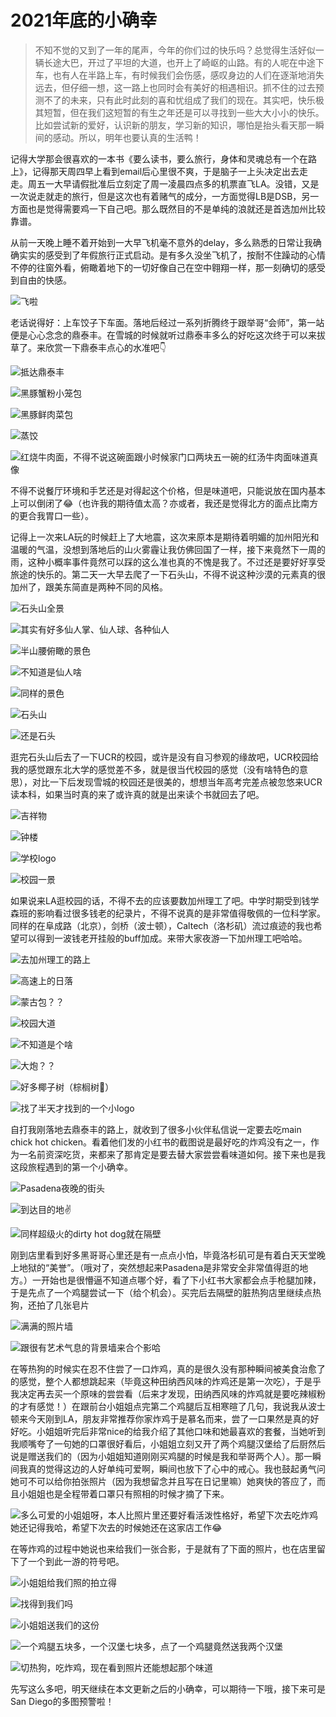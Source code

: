 # 2021年底的小确幸


> 不知不觉的又到了一年的尾声，今年的你们过的快乐吗？总觉得生活好似一辆长途大巴，开过了平坦的大道，也开上了崎岖的山路。有的人呢在中途下车，也有人在半路上车，有时候我们会伤感，感叹身边的人们在逐渐地消失远去，但仔细一想，这一路上也同时会有美好的相遇相识。抓不住的过去预测不了的未来，只有此时此刻的喜和忧组成了我们的现在。其实吧，快乐极其短暂，但在我们这短暂的有生之年还是可以寻找到一些大大小小的快乐。比如尝试新的爱好，认识新的朋友，学习新的知识，哪怕是抬头看天那一瞬间的感动。所以，明年也要认真的生活鸭！

记得大学那会很喜欢的一本书《要么读书，要么旅行，身体和灵魂总有一个在路上》，记得那天周四早上看到email后心里很不爽，于是脑子一上头决定出去走走。周五一大早请假批准后立刻定了周一凌晨四点多的机票直飞LA。没错，又是一次说走就走的旅行，但是这次也有着赌气的成分，一方面觉得LB是DSB，另一方面也是觉得需要鸡一下自己吧。那么既然目的不是单纯的浪就还是首选加州比较靠谱。

从前一天晚上睡不着开始到一大早飞机毫不意外的delay，多么熟悉的日常让我确确实实的感受到了年假旅行正式启动。是有多久没坐飞机了，按耐不住躁动的心情不停的往窗外看，俯瞰着地下的一切好像自己在空中翱翔一样，那一刻确切的感受到自由的快感。

![](/images/2021-back-to-December/IMG_3008.jpg "飞啦")

老话说得好：上车饺子下车面。落地后经过一系列折腾终于跟举哥“会师”，第一站便是心心念念的鼎泰丰。在雪城的时候就听过鼎泰丰多么的好吃这次终于可以来拔草了。来欣赏一下鼎泰丰点心的水准吧👇

![](/images/2021-back-to-December/IMG_3016.jpg "抵达鼎泰丰")

![](/images/2021-back-to-December/055B2391-79EF-47CB-93C0-D6AB6638CB14-61622-00000D88D2C4C1DD.jpg "黑豚蟹粉小笼包")

![](/images/2021-back-to-December/DA8D6D98-9AC3-4036-95BA-A9793505C0CB-61622-00000D88D9135CBC.jpg "黑豚鲜肉菜包")

![](/images/2021-back-to-December/1A8953A5-6634-4D6C-8E74-BC5DEB138177-61622-00000D88D71A6019.jpg "蒸饺")

![](/images/2021-back-to-December/40925912-DAB0-4B52-96F9-D0BB446E5705-61622-00000D88DF5BFD7D.jpg "红烧牛肉面，不得不说这碗面跟小时候家门口两块五一碗的红汤牛肉面味道真像")

不得不说餐厅环境和手艺还是对得起这个价格，但是味道吧，只能说放在国内基本上可以倒闭了😂（也许我的期待值太高？亦或者，我还是觉得北方的面点比南方的更合我胃口一些）。

记得上一次来LA玩的时候赶上了大地震，这次来原本是期待着明媚的加州阳光和温暖的气温，没想到落地后的山火雾霾让我仿佛回国了一样，接下来竟然下一周的雨，这种小概率事件竟然可以踩的这么准也真的不愧是我了。不过还是要好好享受旅途的快乐的。第二天一大早去爬了一下石头山，不得不说这种沙漠的元素真的很加州了，跟美东简直是两种不同的风格。

![](/images/2021-back-to-December/IMG_3025.jpg "石头山全景")

![](/images/2021-back-to-December/B812A051-A662-44A4-B452-8CD1571E1B9A-61622-00000D88FAC4D161.jpg "其实有好多仙人掌、仙人球、各种仙人")

![](/images/2021-back-to-December/B1EFEB7E-694C-48AB-BFEB-7595E50900AA-61622-00000D88FE6CC7EB.jpg "半山腰俯瞰的景色")

![](/images/2021-back-to-December/01493810-1358-449B-9A79-DFEEAA863FFE-61622-00000D89041A81B7.jpg "不知道是仙人啥")

![](/images/2021-back-to-December/35F3FD83-3C4A-48E5-8262-D3DED522152A-61622-00000D890BA3D924.jpg "同样的景色")

![](/images/2021-back-to-December/F0C704B1-88A8-4C5C-9457-126B74004A1B-61622-00000D891A7B7023.jpg "石头山")

![](/images/2021-back-to-December/F4E5C149-0E48-420F-8EC7-38C090B1E857-61622-00000D891DA11CF9.jpg "还是石头")

逛完石头山后去了一下UCR的校园，或许是没有自习参观的缘故吧，UCR校园给我的感觉跟东北大学的感觉差不多，就是很当代校园的感觉（没有啥特色的意思），对比一下后发现雪城的校园还是很美的，想想当年高考完差点被忽悠来UCR读本科，如果当时真的来了或许真的就是出来读个书就回去了吧。

![](/images/2021-back-to-December/9D16677E-A688-4337-A08A-BC851B8DD29F-61622-00000D89533296A9.jpg "吉祥物")

![](/images/2021-back-to-December/F4640F1E-E49D-45EE-923B-A629014CC09E-61622-00000D8956089643.jpg "钟楼")

![](/images/2021-back-to-December/11939D9A-0460-4A2D-9080-3D84AD0E3E98-61622-00000D89594DB4BF.jpg "学校logo")

![](/images/2021-back-to-December/63810C4E-D57A-4098-9283-E755B28D49B8-61622-00000D895CA0BBBC.jpg "校园一景")

如果说来LA逛校园的话，不得不去的应该要数加州理工了吧。中学时期受到钱学森班的影响看过很多钱老的纪录片，不得不说真的是非常值得敬佩的一位科学家。同样的在阜成路（北京），剑桥（波士顿），Caltech（洛杉矶）流过痕迹的我也希望可以得到一波钱老开挂般的buff加成。来带大家夜游一下加州理工吧哈哈。

![](/images/2021-back-to-December/8C3A8DC6-937F-4500-AF03-BF25FECD015C-61622-00000D897B0719AF.jpg "去加州理工的路上")

![](/images/2021-back-to-December/C6115B40-26DB-402C-9874-025A0A0D96E0-61622-00000D897D46CDB9.jpg "高速上的日落")

![](/images/2021-back-to-December/IMG_3030.jpg "蒙古包？？")

![](/images/2021-back-to-December/D2691B5E-0551-4CEA-B550-3398E1ACBAE8-61622-00000D898BD4D9C5.jpg "校园大道")

![](/images/2021-back-to-December/IMG_3040.jpg "不知道是个啥")

![](/images/2021-back-to-December/IMG_3043.jpg "大炮？？")

![](/images/2021-back-to-December/IMG_3038.jpg "好多椰子树（棕榈树🌴）")

![](/images/2021-back-to-December/IMG_3045.jpg "找了半天才找到的一个小logo")

自打我刚落地去鼎泰丰的路上，就收到了很多小伙伴私信说一定要去吃main chick hot chicken。看着他们发的小红书的截图说是最好吃的炸鸡没有之一，作为一名前资深吃货，来都来了那肯定是要去替大家尝尝看味道如何。接下来也是我这段旅程遇到的第一个小确幸。

![](/images/2021-back-to-December/2925948F-4DDD-41D1-A955-8A6AE6961A13-61622-00000D89A98A81E8.jpg "Pasadena夜晚的街头")

![](/images/2021-back-to-December/28CB2DEC-61CC-4D36-B1E5-9DE9D49DA3F7-61622-00000D89B3390D9A.jpg "到达目的地✌️")

![](/images/2021-back-to-December/3970CFEA-244B-47E5-8AF3-D1917FD41934-61622-00000D89BA4041EC.jpg "同样超级火的dirty hot dog就在隔壁")

刚到店里看到好多黑哥哥心里还是有一点点小怕，毕竟洛杉矶可是有着白天天堂晚上地狱的“美誉”。（哦对了，突然想起来Pasadena是非常安全非常值得逛的地方。）一开始也是很懵逼不知道点哪个好，看了下小红书大家都会点手枪腿加辣，于是先点了一个鸡腿尝试一下（给个机会）。买完后去隔壁的脏热狗店里继续点热狗，还拍了几张皂片

![](/images/2021-back-to-December/4F265411-899C-43ED-A217-D649817159B8-61622-00000D89BDBA2D83.jpg "满满的照片墙")

![](/images/2021-back-to-December/8DAE0EC9-38A2-4073-8327-B14D1F00B39C-61622-00000D89CD1DBD15.jpg "跟很有艺术气息的背景墙来合个影哈")

在等热狗的时候实在忍不住尝了一口炸鸡，真的是很久没有那种瞬间被美食治愈了的感觉，整个人都想跳起来（毕竟这种田纳西风味的炸鸡还是第一次吃），于是乎我决定再去买一个原味的尝尝看（后来才发现，田纳西风味的炸鸡就是要吃辣椒粉的才有感觉！）在跟前台小姐姐点完第二个鸡腿后互相寒暄了几句，我说我从波士顿来今天刚到LA，朋友非常推荐你家炸鸡于是慕名而来，尝了一口果然是真的好好吃。小姐姐听完后非常nice的给我介绍了其他口味和她最喜欢的套餐，当她听到我顺嘴夸了一句她的口罩很好看后，小姐姐立刻又开了两个鸡腿汉堡给了后厨然后说是赠送我们的（因为小姐姐知道刚刚买鸡腿的时候是我和举哥两个人）。那一瞬间我真的觉得这边的人好单纯可爱啊，瞬间也放下了心中的戒心。我也鼓起勇气问她可不可以给你拍张照片（因为我想留念并且写在日记里嘛）她爽快的答应了，而且小姐姐也是全程带着口罩只有照相的时候才摘了下来。

![](/images/2021-back-to-December/47CCCB60-8C00-4D2B-BD39-AE538F68E8F4-61622-00000D89D7074853.jpg "多么可爱的小姐姐呀，本人比照片里还要好看活泼性格好，希望下次去吃炸鸡她还记得我哈，希望下次去的时候她还在这家店工作😂")

在等炸鸡的过程中她说也来给我们一张合影，于是就有了下面的照片，也在店里留下了一个到此一游的符号吧。

![](/images/2021-back-to-December/46D3EAE7-F51D-4F5C-B8EB-4773240FA183-61622-00000D89D9BEE152.jpg "小姐姐给我们照的拍立得")

![](/images/2021-back-to-December/F913085C-7EC9-4C50-ACA8-D5795CE89743-61622-00000D89DF6CF346.jpg "找得到我们吗")

![](/images/2021-back-to-December/IMG_3054.jpg "小姐姐送我们的这份")

![](/images/2021-back-to-December/IMG_3055.jpg "一个鸡腿五块多，一个汉堡七块多，点了一个鸡腿竟然送我两个汉堡")

![](/images/2021-back-to-December/IMG_3057.jpg "切热狗，吃炸鸡，现在看到照片还能想起那个味道")

先写这么多吧，明天继续在本文更新之后的小确幸，可以期待一下哦，接下来可是San Diego的多图预警啦！

